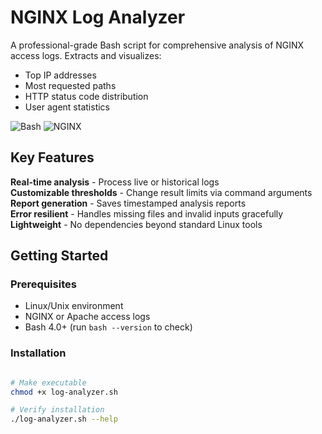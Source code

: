 #  NGINX Log Analyzer

A professional-grade Bash script for comprehensive analysis of NGINX access logs. Extracts and visualizes:
-  Top IP addresses
-  Most requested paths
-  HTTP status code distribution
-  User agent statistics

![Bash](https://img.shields.io/badge/shell_script-%23121011.svg?style=for-the-badge&logo=gnu-bash&logoColor=white)
![NGINX](https://img.shields.io/badge/nginx-%23009639.svg?style=for-the-badge&logo=nginx&logoColor=white)

##  Key Features
**Real-time analysis** - Process live or historical logs  
**Customizable thresholds** - Change result limits via command arguments  
**Report generation** - Saves timestamped analysis reports  
**Error resilient** - Handles missing files and invalid inputs gracefully  
**Lightweight** - No dependencies beyond standard Linux tools  

##  Getting Started

### Prerequisites
- Linux/Unix environment
- NGINX or Apache access logs
- Bash 4.0+ (run `bash --version` to check)

### Installation
```bash

# Make executable
chmod +x log-analyzer.sh

# Verify installation
./log-analyzer.sh --help
